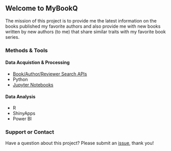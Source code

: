 ## Welcome to MyBookQ

The mission of this project is to provide me the latest information on the books published my favorite authors and also provide me with new books written by new authors (to me) that share similar traits with my favorite book series.

### Methods & Tools

#### Data Acquistion & Processing

- [Book/Author/Reviewer Search APIs](https://alicia.shinyapps.io/author_search/)
- Python
- [Jupyter Notebooks](https://github.com/aliciatb/mybookq/blob/master/notebooks/get_books_by_author.ipynb)

#### Data Analysis

- R
- ShinyApps
- Power BI

### Support or Contact

Have a question about this project? Please submit an [issue](https://github.com/aliciatb/mybookq/issues/new), thank you!
